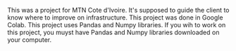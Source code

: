 This was a project for MTN Cote d'Ivoire.
It's supposed to guide the client to know where to improve on infrastructure.
This project was done in Google Colab.
This project uses Pandas and Numpy libraries.
If you wih to work on this project, you muyst have Pandas and Numpy libraries downloaded on your computer.
